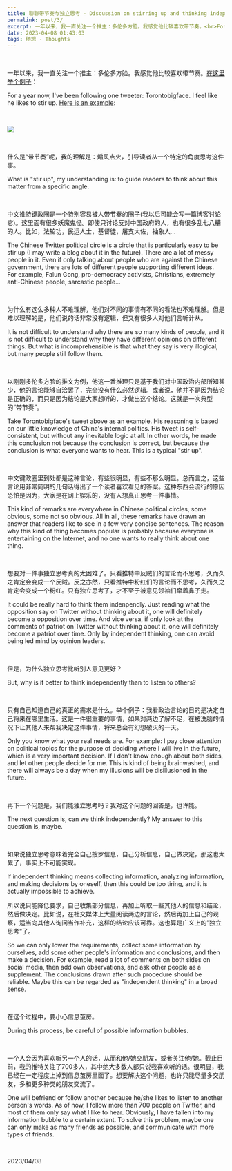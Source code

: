 ```yaml
---
title: 聊聊带节奏与独立思考 - Discussion on stirring up and thinking independently
permalink: post/3/
excerpt: 一年以来，我一直关注一个推主：多伦多方脸。我感觉他比较喜欢带节奏。<br>For a year now, I've been following one tweeter Torontobigface. I feel like he likes to stir up.
date: 2023-04-08 01:43:03
tags: 随想 - Thoughts
---
```


<p><br></p>

一年以来，我一直关注一个推主：多伦多方脸。我感觉他比较喜欢带节奏。[在这里举个例子](https://twitter.com/torontobigface/status/1644312345546756101)：

For a year now, I've been following one tweeter: Torontobigface. I feel like he likes to stir up. [Here is an example](https://twitter.com/torontobigface/status/1644312345546756101):

<p><br></p>

![](1.png)

<p><br></p>
 
什么是“带节奏”呢，我的理解是：煽风点火，引导读者从一个特定的角度思考这件事。

What is "stir up", my understanding is: to guide readers to think about this matter from a specific angle.

<p><br></p>

中文推特键政圈是一个特别容易被人带节奏的圈子(我以后可能会写一篇博客讨论它)。这里面有很多妖魔鬼怪。即使只讨论反对中国政府的人，也有很多乱七八糟的人。比如，法轮功，民运人士，基督徒，屠支大佐，抽象人...

The Chinese Twitter political circle is a circle that is particularly easy to be stir up (I may write a blog about it in the future). There are a lot of messy people in it. Even if only talking about people who are against the Chinese government, there are lots of different people supporting different ideas. For example, Falun Gong, pro-democracy activists, Christians, extremely anti-Chinese people, sarcastic people...

<p><br></p>

为什么有这么多种人不难理解，他们对不同的事情有不同的看法也不难理解。但是难以理解的是，他们说的话非常没有逻辑，但又有很多人对他们言听计从。

It is not difficult to understand why there are so many kinds of people, and it is not difficult to understand why they have different opinions on different things. But what is incomprehensible is that what they say is very illogical, but many people still follow them.

<p><br></p>

以刚刚多伦多方脸的推文为例，他这一番推理只是基于我们对中国政治内部所知甚少，他的言论能够自洽罢了，完全没有什么必然逻辑。或者说，他并不是因为结论是正确的，而只是因为结论是大家想听的，才做出这个结论。这就是一次典型的“带节奏”。

Take Torontobigface's tweet above as an example. His reasoning is based on our little knowledge of China's internal politics. His tweet is self-consistent, but without any inevitable logic at all. In other words, he made this conclusion not because the conclusion is correct, but because the conclusion is what everyone wants to hear. This is a typical "stir up".

<p><br></p>

中文键政圈里到处都是这种言论，有些很明显，有些不那么明显。总而言之，这些言论用非常简明的几句话得出了一个读者喜欢看见的答案。这种东西会流行的原因恐怕是因为，大家是在网上娱乐的，没有人想真正思考一件事情。

This kind of remarks are everywhere in Chinese political circles, some obvious, some not so obvious. All in all, these remarks have drawn an answer that readers like to see in a few very concise sentences. The reason why this kind of thing becomes popular is probably because everyone is entertaining on the Internet, and no one wants to really think about one thing.

<p><br></p>

想要对一件事独立思考真的太困难了。只看推特中反贼们的言论而不思考，久而久之肯定会变成一个反贼。反之亦然，只看推特中粉红们的言论而不思考，久而久之肯定会变成一个粉红。只有独立思考了，才不至于被意见领袖们牵着鼻子走。

It could be really hard to think them indenpendly. Just reading what the opposition say on Twitter without thinking about it, one will definitely become a opposition over time. And vice versa, if only look at the comments of patriot on Twitter without thinking about it, one will definitely become a patriot over time. Only by independent thinking, one can avoid being led mind by opinion leaders.

<p><br></p>

但是，为什么独立思考比听别人意见更好？

But, why is it better to think independently than to listen to others?

<p><br></p>

只有自己知道自己的真正的需求是什么。举个例子：我看政治言论的目的是决定自己将来在哪里生活。这是一件很重要的事情，如果对两边了解不足，在被洗脑的情况下让其他人来帮我决定这件事情，将来总会有幻想破灭的一天。

Only you know what your real needs are. For example: I pay close attention on political topics for the purpose of deciding where I will live in the future, which is a very important decision. If I don't know enough about both sides, and let other people decide for me. This is kind of being brainwashed, and there will always be a day when my illusions will be disillusioned in the future.

<p><br></p>

再下一个问题是，我们能独立思考吗？我对这个问题的回答是，也许能。

The next question is, can we think independently? My answer to this question is, maybe.

<p><br></p>

如果说独立思考意味着完全自己搜罗信息，自己分析信息，自己做决定，那这也太累了，事实上不可能实现。

If independent thinking means collecting information, analyzing information, and making decisions by oneself, then this could be too tiring, and it is actually impossible to achieve.

所以说只能降低要求，自己收集部分信息，再加上听取一些其他人的信息和结论，然后做决定。比如说，在社交媒体上大量阅读两边的言论，然后再加上自己的观察，适当向其他人询问当作补充，这样的结论应该可靠。这也算是广义上的”独立思考“了。

So we can only lower the requirements, collect some information by ourselves, add some other people's information and conclusions, and then make a decision. For example, read a lot of comments on both sides on social media, then add own observations, and ask other people as a supplement. The conclusions drawn after such procedure should be reliable. Maybe this can be regarded as "independent thinking" in a broad sense.

<p><br></p>

在这个过程中，要小心信息茧房。

During this process, be careful of possible information bubbles.

<p><br></p>

一个人会因为喜欢听另一个人的话，从而和他/她交朋友，或者关注他/她。截止目前，我的推特关注了700多人，其中绝大多数人都只说我喜欢听的话。很明显，我已经在一定程度上掉到信息茧房里面了。想要解决这个问题，也许只能尽量多交朋友，多和更多种类的朋友交流了。

One will befriend or follow another because he/she likes to listen to another person's words. As of now, I follow more than 700 people on Twitter, and most of them only say what I like to hear. Obviously, I have fallen into my information bubble to a certain extent. To solve this problem, maybe one can only make as many friends as possible, and communicate with more types of friends.

<p><br></p>

2023/04/08